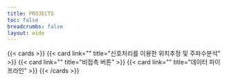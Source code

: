```yaml
---
title: PROJECTS
toc: false
breadcrumbs: false
layout: wide
---
```


{{< cards >}}
  {{< card link="" title="신호처리를 이용한 위치추정 및 주파수분석" >}}
  {{< card link="" title="비접촉 버튼" >}}
  {{< card link="" title="데이터 파이프라인" >}}
{{< /cards >}}
